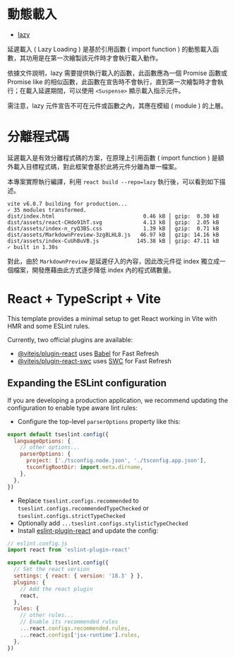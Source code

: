 # 動態載入

+ [lazy](https://react.dev/reference/react/lazy)

延遲載入 ( Lazy Loading ) 是基於引用函數 ( import function ) 的動態載入函數，其功用是在第一次繪製該元件時才會執行載入動作。

依據文件說明，lazy 需要提供執行載入的函數，此函數應為一個 Promise 函數或 Promise like 的相似函數，此函數在宣告時不會執行，直到第一次繪製時才會執行；在載入延遲期間，可以使用 ```<Suspense>``` 顯示載入指示元件。

需注意，lazy 元件宣告不可在元件或函數之內，其應在模組 ( module ) 的上層。

# 分離程式碼

延遲載入是有效分離程式碼的方案，在原理上引用函數 ( import function ) 是額外載入目標程式碼，對此框架會基於此將元件分離為單一檔案。

本專案實際執行編譯，利用 ```react build --repo=lazy``` 執行後，可以看到如下描述。

```
vite v6.0.7 building for production...
✓ 35 modules transformed.
dist/index.html                            0.46 kB │ gzip:  0.30 kB
dist/assets/react-CHdo91hT.svg             4.13 kB │ gzip:  2.05 kB
dist/assets/index-n_ryQ3BS.css             1.39 kB │ gzip:  0.71 kB
dist/assets/MarkdownPreview-3zg8LHL8.js   46.97 kB │ gzip: 14.16 kB
dist/assets/index-CuUhBuVB.js            145.38 kB │ gzip: 47.11 kB
✓ built in 1.30s
```

對此，由於 ```MarkdownPreview``` 是延遲仔入的內容，因此改元件從 index 獨立成一個檔案，開發應藉由此方式逐步降低 index 內的程式碼數量。 

# React + TypeScript + Vite

This template provides a minimal setup to get React working in Vite with HMR and some ESLint rules.

Currently, two official plugins are available:

- [@vitejs/plugin-react](https://github.com/vitejs/vite-plugin-react/blob/main/packages/plugin-react/README.md) uses [Babel](https://babeljs.io/) for Fast Refresh
- [@vitejs/plugin-react-swc](https://github.com/vitejs/vite-plugin-react-swc) uses [SWC](https://swc.rs/) for Fast Refresh

## Expanding the ESLint configuration

If you are developing a production application, we recommend updating the configuration to enable type aware lint rules:

- Configure the top-level `parserOptions` property like this:

```js
export default tseslint.config({
  languageOptions: {
    // other options...
    parserOptions: {
      project: ['./tsconfig.node.json', './tsconfig.app.json'],
      tsconfigRootDir: import.meta.dirname,
    },
  },
})
```

- Replace `tseslint.configs.recommended` to `tseslint.configs.recommendedTypeChecked` or `tseslint.configs.strictTypeChecked`
- Optionally add `...tseslint.configs.stylisticTypeChecked`
- Install [eslint-plugin-react](https://github.com/jsx-eslint/eslint-plugin-react) and update the config:

```js
// eslint.config.js
import react from 'eslint-plugin-react'

export default tseslint.config({
  // Set the react version
  settings: { react: { version: '18.3' } },
  plugins: {
    // Add the react plugin
    react,
  },
  rules: {
    // other rules...
    // Enable its recommended rules
    ...react.configs.recommended.rules,
    ...react.configs['jsx-runtime'].rules,
  },
})
```
